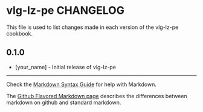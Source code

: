 vlg-lz-pe CHANGELOG
===================

This file is used to list changes made in each version of the vlg-lz-pe cookbook.

0.1.0
-----
- [your_name] - Initial release of vlg-lz-pe

- - -
Check the [Markdown Syntax Guide](http://daringfireball.net/projects/markdown/syntax) for help with Markdown.

The [Github Flavored Markdown page](http://github.github.com/github-flavored-markdown/) describes the differences between markdown on github and standard markdown.
